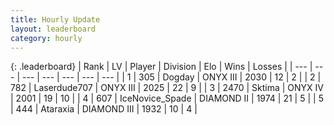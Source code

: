 ```yaml
---
title: Hourly Update
layout: leaderboard
category: hourly
---
```


{: .leaderboard}
| Rank | LV | Player | Division | Elo | Wins | Losses |
| --- | --- | --- | --- | --- | --- | --- |
| <span data-change="1">1</span> | 305 | <span title="ID: 649259">Dogday</span> | ONYX III | <span data-change="0">2030</span> | <span data-change="0">12</span> | <span data-change="0">2</span> |
| <span data-change="-1">2</span> | 782 | <span title="ID: 372321">Laserdude707</span> | ONYX III | <span data-change="-14">2025</span> | <span data-change="0">22</span> | <span data-change="1">9</span> |
| <span data-change="0">3</span> | 2470 | <span title="ID: 353063">Sktima</span> | ONYX IV | <span data-change="0">2001</span> | <span data-change="0">19</span> | <span data-change="0">10</span> |
| <span data-change="0">4</span> | 607 | <span title="ID: 597289">IceNovice_Spade</span> | DIAMOND II | <span data-change="0">1974</span> | <span data-change="0">21</span> | <span data-change="0">5</span> |
| <span data-change="1">5</span> | 444 | <span title="ID: 745153">Ataraxia</span> | DIAMOND III | <span data-change="0">1932</span> | <span data-change="0">10</span> | <span data-change="0">4</span> |